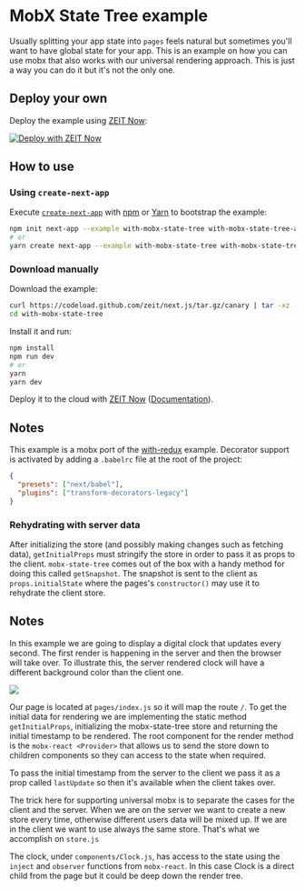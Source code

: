 # MobX State Tree example

Usually splitting your app state into `pages` feels natural but sometimes you'll want to have global state for your app. This is an example on how you can use mobx that also works with our universal rendering approach. This is just a way you can do it but it's not the only one.

## Deploy your own

Deploy the example using [ZEIT Now](https://zeit.co/now):

[![Deploy with ZEIT Now](https://zeit.co/button)](https://zeit.co/import/project?template=https://github.com/zeit/next.js/tree/canary/examples/with-mobx-state-tree)

## How to use

### Using `create-next-app`

Execute [`create-next-app`](https://github.com/zeit/next.js/tree/canary/packages/create-next-app) with [npm](https://docs.npmjs.com/cli/init) or [Yarn](https://yarnpkg.com/lang/en/docs/cli/create/) to bootstrap the example:

```bash
npm init next-app --example with-mobx-state-tree with-mobx-state-tree-app
# or
yarn create next-app --example with-mobx-state-tree with-mobx-state-tree-app
```

### Download manually

Download the example:

```bash
curl https://codeload.github.com/zeit/next.js/tar.gz/canary | tar -xz --strip=2 next.js-canary/examples/with-mobx-state-tree
cd with-mobx-state-tree
```

Install it and run:

```bash
npm install
npm run dev
# or
yarn
yarn dev
```

Deploy it to the cloud with [ZEIT Now](https://zeit.co/import?filter=next.js&utm_source=github&utm_medium=readme&utm_campaign=next-example) ([Documentation](https://nextjs.org/docs/deployment)).

## Notes

This example is a mobx port of the [with-redux](https://github.com/zeit/next.js/tree/master/examples/with-redux) example. Decorator support is activated by adding a `.babelrc` file at the root of the project:

```json
{
  "presets": ["next/babel"],
  "plugins": ["transform-decorators-legacy"]
}
```

### Rehydrating with server data

After initializing the store (and possibly making changes such as fetching data), `getInitialProps` must stringify the store in order to pass it as props to the client. `mobx-state-tree` comes out of the box with a handy method for doing this called `getSnapshot`. The snapshot is sent to the client as `props.initialState` where the pages's `constructor()` may use it to rehydrate the client store.

## Notes

In this example we are going to display a digital clock that updates every second. The first render is happening in the server and then the browser will take over. To illustrate this, the server rendered clock will have a different background color than the client one.

![](http://i.imgur.com/JCxtWSj.gif)

Our page is located at `pages/index.js` so it will map the route `/`. To get the initial data for rendering we are implementing the static method `getInitialProps`, initializing the mobx-state-tree store and returning the initial timestamp to be rendered. The root component for the render method is the `mobx-react <Provider>` that allows us to send the store down to children components so they can access to the state when required.

To pass the initial timestamp from the server to the client we pass it as a prop called `lastUpdate` so then it's available when the client takes over.

The trick here for supporting universal mobx is to separate the cases for the client and the server. When we are on the server we want to create a new store every time, otherwise different users data will be mixed up. If we are in the client we want to use always the same store. That's what we accomplish on `store.js`

The clock, under `components/Clock.js`, has access to the state using the `inject` and `observer` functions from `mobx-react`. In this case Clock is a direct child from the page but it could be deep down the render tree.
